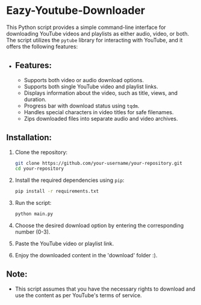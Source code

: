 # Eazy-Youtube-Downloader

This Python script provides a simple command-line interface for downloading YouTube videos and playlists as either audio, video, or both. The script utilizes the `pytube` library for interacting with YouTube, and it offers the following features:

- ## Features:
  - Supports both video or audio download options.
  - Supports both single YouTube video and playlist links.
  - Displays information about the video, such as title, views, and duration.
  - Progress bar with download status using `tqdm`.
  - Handles special characters in video titles for safe filenames.
  - Zips downloaded files into separate audio and video archives.

## Installation:
1. Clone the repository:
   ```bash
   git clone https://github.com/your-username/your-repository.git
   cd your-repository
   ```

2. Install the required dependencies using `pip`:
   ```bash
   pip install -r requirements.txt
   ```

3. Run the script:
   ```bash
   python main.py
   ```

4. Choose the desired download option by entering the corresponding number (0-3).
5. Paste the YouTube video or playlist link.
6. Enjoy the downloaded content in the 'download' folder :).

## Note:
- This script assumes that you have the necessary rights to download and use the content as per YouTube's terms of service.
